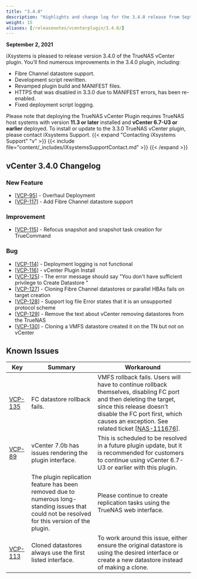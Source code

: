 ```yaml
---
title: "3.4.0"
description: "Highlights and change log for the 3.4.0 release from September 2, 2021."
weight: 15
aliases: [/releasenotes/vcenterplugin/3.4.0/]
---
```


**September 2, 2021**

iXsystems is pleased to release version 3.4.0 of the TrueNAS vCenter plugin. You’ll find numerous improvements in the 3.4.0 plugin, including:

* Fibre Channel datastore support.
* Development script rewritten. 
* Revamped plugin build and MANIFEST files.
* HTTPS that was disabled in 3.3.0 due to MANIFEST errors, has been re-enabled.
* Fixed deployment script logging.

Please note that deploying the TrueNAS vCenter Plugin requires TrueNAS host systems with version **11.3 or later** installed and **vCenter 6.7-U3 or earlier** deployed. To install or update to the 3.3.0 TrueNAS vCenter plugin, please contact iXsystems Support.
{{< expand "Contacting iXsystems Support" "v" >}} {{< include file="content/_includes/iXsystemsSupportContact.md" >}} {{< /expand >}}
## vCenter 3.4.0 Changelog

### New Feature

<ul>
<li>[<a href='https://ixsystems.atlassian.net/browse/VCP-95'>VCP-95</a>] -         Overhaul Deployment
</li>
<li>[<a href='https://ixsystems.atlassian.net/browse/VCP-117'>VCP-117</a>] -         Add Fibre Channel datastore support
</li>
</ul>

### Improvement

<ul>
<li>[<a href='https://ixsystems.atlassian.net/browse/VCP-115'>VCP-115</a>] -         Refocus snapshot and snapshot task creation for TrueCommand
</li>
</ul>

### Bug

<ul>
<li>[<a href='https://ixsystems.atlassian.net/browse/VCP-114'>VCP-114</a>] -         Deployment logging is not functional
</li>
<li>[<a href='https://ixsystems.atlassian.net/browse/VCP-116'>VCP-116</a>] -         vCenter Plugin Install
</li>
<li>[<a href='https://ixsystems.atlassian.net/browse/VCP-125'>VCP-125</a>] -         The error message should say &quot;You don&#39;t have sufficient privilege to Create Datastore &quot;
</li>
<li>[<a href='https://ixsystems.atlassian.net/browse/VCP-127'>VCP-127</a>] -         Cloning Fibre Channel datastores or parallel HBAs fails on target creation
</li>
<li>[<a href='https://ixsystems.atlassian.net/browse/VCP-128'>VCP-128</a>] -         Support log file Error states that it is an unsupported protocol scheme
</li>
<li>[<a href='https://ixsystems.atlassian.net/browse/VCP-129'>VCP-129</a>] -         Remove the text about vCenter removing datastores from the TrueNAS
</li>
<li>[<a href='https://ixsystems.atlassian.net/browse/VCP-130'>VCP-130</a>] -         Cloning a VMFS datastore created it on the TN but not on vCenter
</li>
</ul>

## Known Issues

<body class="ql-editor ql-editor-view" style="font-size:14px;">
  <html>
    <body>
      <table width="100%">
        <thead>
          <tr>
            <th>Key</th>
            <th>Summary</th>
            <th>Workaround</th>
          </tr>
        </thead>
        <tbody>
          <tr>
          <td><a href="https://ixsystems.atlassian.net/browse/VCP-135" target="_blank">VCP-135</a></td>
            <td>FC datastore rollback fails.</td>
            <td>VMFS rollback fails. Users will have to continue rollback themselves, disabling FC port and then deleting the target, since this release doesn't disable the FC port first, which causes an exception.  See related ticket [<a href='https://ixsystems.atlassian.net/browse/NAS-111676'>NAS-111676</a>].
            </td>
          <tr>
            <td><a href="https://ixsystems.atlassian.net/browse/VCP-89" target="_blank">VCP-89</a></td>
            <td>vCenter 7.0b has issues rendering the plugin interface.</td>
            <td>This is scheduled to be resolved in a future plugin update, but it is recommended for customers to continue using vCenter 6.7-U3 or earlier with this plugin.
            </td>
          </tr>
            <tr>
            <td></td>
            <td>The plugin replication feature has been removed due to numerous long-standing issues that could not be resolved for this version of the plugin.</td>
            <td>Please continue to create replication tasks using the TrueNAS web interface.
           </td>
           </tr>
            <td><a href="https://ixsystems.atlassian.net/browse/VCP-113" target="_blank">VCP-113</a></td>
            <td>Cloned datastores always use the first listed interface.</td>
            <td>To work around this issue, either ensure the original datastore is using the desired interface or create a new datastore instead of making a clone.
            </td>
          </tr>
          </tbody>
         </table>
     </body>
  </html>
